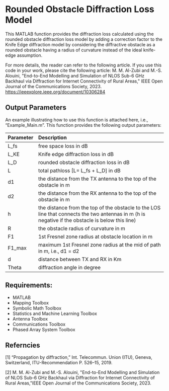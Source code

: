 # Rounded Obstacle Diffraction Loss Model

This MATLAB function provides the diffraction loss calculated using the rounded obstacle diffraction loss model by adding a correction factor to the Knife Edge diffraction model by considering the diffractive obstacle as a rounded obstacle having a radius of curvature instead of the ideal knife-edge assumption. 

For more details, the reader can refer to the following article. If you use this code in your work, please cite the following article: 
M. M. Al-Zubi and M.-S. Alouini, "End-to-End Modelling and Simulation of NLOS Sub-6 GHz Backhaul via Diffraction for Internet Connectivity of Rural Areas," IEEE Open Journal of the Communications Society, 2023.
https://ieeexplore.ieee.org/document/10306284

## Output Parameters
An example illustrating how to use this function is attached here, i.e., “Example_Main.m”. This function provides the following output parameters: 

|Parameter| Description|
|:--|:--|
|L_fs|free space loss in dB|
|L_KE|Knife edge diffraction loss in dB|
|L_D|rounded obstacle diffraction loss in dB|
|L|total pathloss [L= L_fs + L_D] in dB|
|d1|the distance from the TX antenna to the top of the obstacle in m|
|d2|the distance from the RX antenna to the top of the obstacle in m|
|h|the distance from the top of the obstacle to the LOS line that connects the two antennas in m (h is negative if the obstacle is below this line)|
|R|the obstacle radius of curvature in m|
|F1|1st Fresnel zone radius at obstacle location in m|
|F1_max|maximum 1st Fresnel zone radius at the mid of path in m, i.e., d1 = d2| 
|d|distance between TX and RX in Km|
|Theta|diffraction angle in degree|

## Requirements: 
-	MATLAB
-	Mapping Toolbox                  
-	Symbolic Math Toolbox
-	Statistics and Machine Learning Toolbox
-	Antenna Toolbox
-	Communications Toolbox
-	Phased Array System Toolbox

## Referncies 
[1] “Propagation by diffraction,” Int. Telecommun. Union (ITU), Geneva, Switzerland, ITU-Recommendation P. 526–15, 2019.

[2] M. M. Al-Zubi and M.-S. Alouini, "End-to-End Modelling and Simulation of NLOS Sub-6 GHz Backhaul via Diffraction for Internet Connectivity of Rural Areas,"IEEE Open Journal of the Communications Society, 2023.

  

